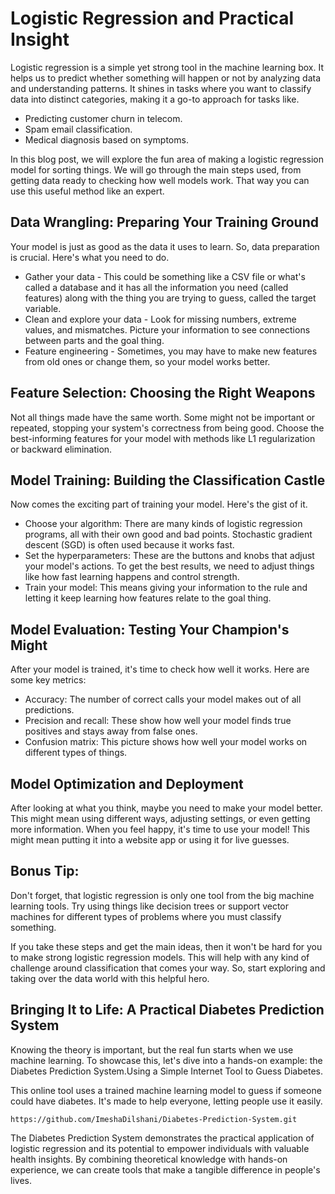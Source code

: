 # Logistic Regression and Practical Insight
Logistic regression is a simple yet strong tool in the machine learning box. It helps us to predict whether something will happen or not by analyzing data and understanding patterns. It shines in tasks where you want to classify data into distinct categories, making it a go-to approach for tasks 
like.
- Predicting customer churn in telecom.
- Spam email classification.
- Medical diagnosis based on symptoms.
  
In this blog post, we will explore the fun area of making a logistic regression model for sorting things. We will go through the main steps used, from getting data ready to checking how well models work. That way you can use this useful method like an expert.

## Data Wrangling: Preparing Your Training Ground
   
Your model is just as good as the data it uses to learn. So, data preparation is crucial. Here's what you need to do.
- Gather your data - This could be something like a CSV file or what's called a database and it has all the information you need (called features) along with the thing you are trying to guess, called the target variable.
- Clean and explore your data - Look for missing numbers, extreme values, and mismatches. Picture your information to see connections between parts and the goal thing.
- Feature engineering - Sometimes, you may have to make new features from old ones or change them, so your model works better.
## Feature Selection: Choosing the Right Weapons
Not all things made have the same worth. Some might not be important or repeated, stopping your system's correctness from being good. Choose the best-informing features for your model with methods like L1 regularization or backward elimination.
## Model Training: Building the Classification Castle
Now comes the exciting part of training your model. Here's the gist of it.
- Choose your algorithm: There are many kinds of logistic regression programs, all with their own good and bad points. Stochastic gradient descent (SGD) is often used because it works fast.
- Set the hyperparameters: These are the buttons and knobs that adjust your model's actions. To get the best results, we need to adjust things like how fast learning happens and control strength.
- Train your model: This means giving your information to the rule and letting it keep learning how features relate to the goal thing.
## Model Evaluation: Testing Your Champion's Might
After your model is trained, it's time to check how well it works. Here are some key metrics:
- Accuracy: The number of correct calls your model makes out of all predictions.
- Precision and recall: These show how well your model finds true positives and stays away from false ones.
- Confusion matrix: This picture shows how well your model works on different types of things.
## Model Optimization and Deployment
After looking at what you think, maybe you need to make your model better. This might mean using different ways, adjusting settings, or even getting more information. When you feel happy, it's time to use your model! This might mean putting it into a website app or using it for live guesses.
## Bonus Tip: 
Don't forget, that logistic regression is only one tool from the big machine learning tools. Try using things like decision trees or support vector machines for different types of problems where you must
classify something.

If you take these steps and get the main ideas, then it won't be hard for you to make strong logistic regression models. This will help with any kind of challenge around classification that comes your way. So, start exploring and taking over the data world with this helpful hero.

## Bringing It to Life: A Practical Diabetes Prediction System
Knowing the theory is important, but the real fun starts when we use machine learning. To showcase this, let's dive into a hands-on example: the Diabetes Prediction System.Using a Simple Internet Tool to Guess Diabetes.

This online tool uses a trained machine learning model to guess if someone could have diabetes. It's made to help everyone, letting people use it easily.
```
https://github.com/ImeshaDilshani/Diabetes-Prediction-System.git
```
The Diabetes Prediction System demonstrates the practical application of logistic regression and its potential to empower individuals with valuable health insights. By combining theoretical knowledge with hands-on experience, we can create tools that make a tangible difference in people's lives.
